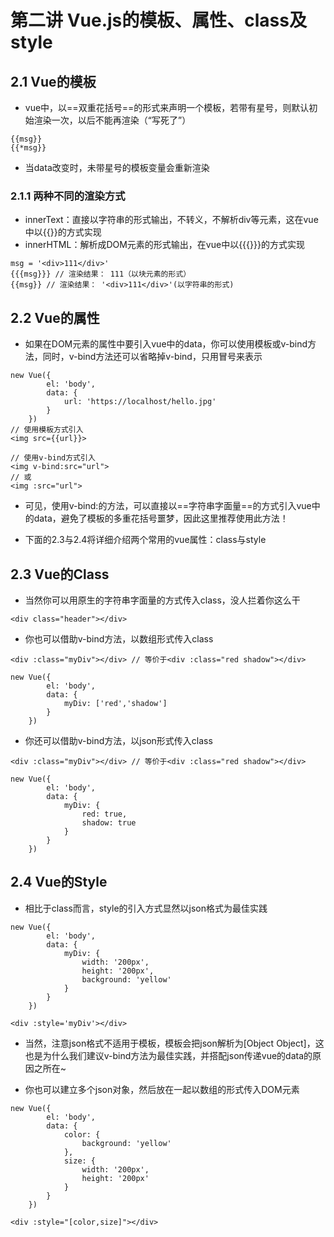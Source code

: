 # 第二讲 Vue.js的模板、属性、class及style
## 2.1 Vue的模板
- vue中，以==双重花括号==的形式来声明一个模板，若带有星号，则默认初始渲染一次，以后不能再渲染（“写死了”）
```
{{msg}}
{{*msg}}
```
- 当data改变时，未带星号的模板变量会重新渲染

### 2.1.1 两种不同的渲染方式
- innerText：直接以字符串的形式输出，不转义，不解析div等元素，这在vue中以{{}}的方式实现
- innerHTML：解析成DOM元素的形式输出，在vue中以{{{}}}的方式实现
```
msg = '<div>111</div>'
{{{msg}}} // 渲染结果： 111（以块元素的形式）
{{msg}} // 渲染结果： '<div>111</div>'(以字符串的形式)
```

## 2.2 Vue的属性
- 如果在DOM元素的属性中要引入vue中的data，你可以使用模板或v-bind方法，同时，v-bind方法还可以省略掉v-bind，只用冒号来表示
```
new Vue({
		el: 'body',
		data: {
			url: 'https://localhost/hello.jpg'
		}
	})
// 使用模板方式引入
<img src={{url}}>

// 使用v-bind方式引入
<img v-bind:src="url">
// 或
<img :src="url">
```
- 可见，使用v-bind:的方法，可以直接以==字符串字面量==的方式引入vue中的data，避免了模板的多重花括号噩梦，因此这里推荐使用此方法！

- 下面的2.3与2.4将详细介绍两个常用的vue属性：class与style

## 2.3 Vue的Class
- 当然你可以用原生的字符串字面量的方式传入class，没人拦着你这么干
```
<div class="header"></div>
```
- 你也可以借助v-bind方法，以数组形式传入class
```
<div :class="myDiv"></div> // 等价于<div :class="red shadow"></div>

new Vue({
		el: 'body',
		data: {
			myDiv: ['red','shadow']
		}
	})
```
- 你还可以借助v-bind方法，以json形式传入class
```
<div :class="myDiv"></div> // 等价于<div :class="red shadow"></div>

new Vue({
		el: 'body',
		data: {
			myDiv: {
				red: true,
				shadow: true
			}
		}
	})
```

## 2.4 Vue的Style
- 相比于class而言，style的引入方式显然以json格式为最佳实践
```
new Vue({
		el: 'body',
		data: {
			myDiv: {
				width: '200px',
				height: '200px',
				background: 'yellow'
			}
		}
	})

<div :style='myDiv'></div>
```
- 当然，注意json格式不适用于模板，模板会把json解析为[Object Object]，这也是为什么我们建议v-bind方法为最佳实践，并搭配json传递vue的data的原因之所在~

- 你也可以建立多个json对象，然后放在一起以数组的形式传入DOM元素
```
new Vue({
		el: 'body',
		data: {
			color: {
				background: 'yellow'
			},
			size: {
				width: '200px',
				height: '200px'
			}
		}
	})

<div :style="[color,size]"></div>
```